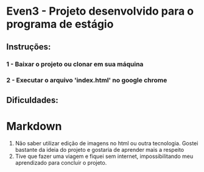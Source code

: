 # Even3 - Projeto desenvolvido para o programa de estágio

## Instruções:

### 1 - Baixar o projeto ou clonar em sua máquina
### 2 - Executar o arquivo 'index.html' no google chrome

## Dificuldades:

# Markdown

1. Não saber utilizar edição de imagens no html ou outra tecnologia. Gostei bastante da ideia do projeto e gostaria de aprender mais a respeito
2. Tive que fazer uma viagem e fiquei sem internet, impossibilitando meu aprendizado para concluir o projeto.




